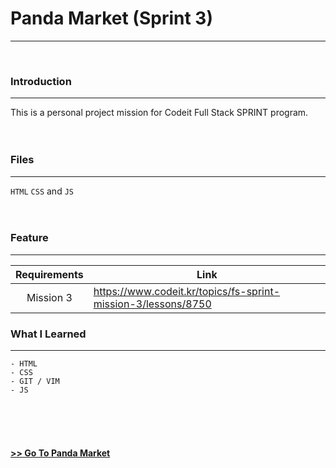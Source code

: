 # Panda Market (Sprint 3)
***
</br>

### Introduction
***

This is a personal project mission for Codeit Full Stack SPRINT program.
</br></br></br>

### Files
***

`HTML` `CSS` and `JS`
</br></br></br>

### Feature
***

| Requirements | Link |
| :----------: | ---- |
| Mission 3 | https://www.codeit.kr/topics/fs-sprint-mission-3/lessons/8750 |


### What I Learned
***

```
- HTML
- CSS
- GIT / VIM
- JS
```

</br></br></br>
#### [>> Go To Panda Market](https://go-panda-market.netlify.app/)
</br>

